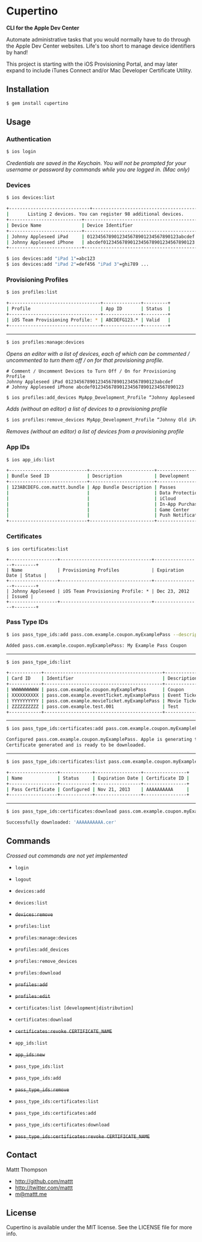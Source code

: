 # Cupertino
**CLI for the Apple Dev Center**

Automate administrative tasks that you would normally have to do through the Apple Dev Center websites. Life's too short to manage device identifiers by hand!

This project is starting with the iOS Provisioning Portal, and may later expand to include iTunes Connect and/or Mac Developer Certificate Utility.

## Installation

```sh
$ gem install cupertino
```

## Usage

### Authentication

```sh
$ ios login
```

_Credentials are saved in the Keychain. You will not be prompted for your username or password by commands while you are logged in. (Mac only)_

### Devices

```sh
$ ios devices:list

+------------------------------+---------------------------------------+
|       Listing 2 devices. You can register 98 additional devices.     |
+---------------------------+------------------------------------------+
| Device Name               | Device Identifier                        |
+---------------------------+------------------------------------------+
| Johnny Appleseed iPad     | 0123456789012345678901234567890123abcdef |
| Johnny Appleseed iPhone   | abcdef0123456789012345678901234567890123 |
+---------------------------+------------------------------------------+

$ ios devices:add "iPad 1"=abc123
$ ios devices:add "iPad 2"=def456 "iPad 3"=ghi789 ...
```

### Provisioning Profiles

```sh
$ ios profiles:list

+----------------------------------+--------------+---------+
| Profile                          | App ID       | Status  |
+----------------------------------+--------------+---------+
| iOS Team Provisioning Profile: * | ABCDEFG123.* | Valid   |
+----------------------------------+--------------+---------+
```

---

```sh
$ ios profiles:manage:devices
```

_Opens an editor with a list of devices, each of which can be commented / uncommented to turn them off / on for that provisioning profile._

```
# Comment / Uncomment Devices to Turn Off / On for Provisioning Profile
Johnny Appleseed iPad 0123456789012345678901234567890123abcdef
# Johnny Appleseed iPhone abcdef0123456789012345678901234567890123
```

```sh
$ ios profiles:add_devices MyApp_Development_Profile “Johnny Appleseed iPad”=0123456789012345678901234567890123abcdef “Johnny Appleseed iPhone”=abcdef0123456789012345678901234567890123
```

_Adds (without an editor) a list of devices to a provisioning profile_

```sh
$ ios profiles:remove_devices MyApp_Development_Profile “Johnny Old iPad”=0123456789012345678901234567890123abcdef “Johnny Old iPhone”=abcdef0123456789012345678901234567890123
```

_Removes (without an editor) a list of devices from a provisioning profile_

### App IDs

```sh
$ ios app_ids:list

+-----------------------------+------------------------+-------------------+-------------------+
| Bundle Seed ID              | Description            | Development       | Distribution      |
+-----------------------------+------------------------+-------------------+-------------------+
| 123ABCDEFG.com.mattt.bundle | App Bundle Description | Passes            | Passes            |
|                             |                        | Data Protection   | Data Protection   |
|                             |                        | iCloud            | iCloud            |
|                             |                        | In-App Purchase   | In-App Purchase   |
|                             |                        | Game Center       | Game Center       |
|                             |                        | Push Notification | Push Notification |
+-----------------------------+------------------------+-------------------+-------------------+
```

### Certificates

```
$ ios certificates:list

+------------------+----------------------------------+-----------------+--------+
| Name             | Provisioning Profiles            | Expiration Date | Status |
+------------------+----------------------------------+-----------------+--------+
| Johnny Appleseed | iOS Team Provisioning Profile: * | Dec 23, 2012    | Issued |
+------------------+----------------------------------+-----------------+--------+
```

### Pass Type IDs

```sh
$ ios pass_type_ids:add pass.com.example.coupon.myExamplePass --description "My Example Pass Coupon"

Added pass.com.example.coupon.myExamplePass: My Example Pass Coupon
```

---

```sh
$ ios pass_type_ids:list

+------------+--------------------------------------------+--------------+-------------------+
| Card ID    | Identifier                                 | Description  | Pass Certificates |
+------------+--------------------------------------------+--------------+-------------------+
| WWWWWWWWWW | pass.com.example.coupon.myExamplePass      | Coupon       | None              |
| XXXXXXXXXX | pass.com.example.eventTicket.myExamplePass | Event Ticket | Pass Certificate  |
| YYYYYYYYYY | pass.com.example.movieTicket.myExamplePass | Movie Ticket | Pass Certificate  |
| ZZZZZZZZZZ | pass.com.example.test.001                  | Test         | Pass Certificate  |
+------------+--------------------------------------------+--------------+-------------------+
```

---

```sh
$ ios pass_type_ids:certificates:add pass.com.example.coupon.myExamplePass --csr /path/to/csr

Configured pass.com.example.coupon.myExamplePass. Apple is generating the certificate...
Certificate generated and is ready to be downloaded.
```

---

```sh
$ ios pass_type_ids:certificates:list pass.com.example.coupon.myExamplePass

+------------------+------------+-----------------+----------------+
| Name             | Status     | Expiration Date | Certificate ID |
+------------------+------------+-----------------+----------------+
| Pass Certificate | Configured | Nov 21, 2013    | AAAAAAAAAA     |
+------------------+------------+-----------------+----------------+
```

---

```sh
$ ios pass_type_ids:certificates:download pass.com.example.coupon.myExamplePass --certificate_id AAAAAAAAAA

Successfully downloaded: 'AAAAAAAAAA.cer'
```

## Commands

_Crossed out commands are not yet implemented_

- `login`
- `logout`

- `devices:add`
- `devices:list`
- ~~`devices:remove`~~

- `profiles:list`
- `profiles:manage:devices`
- `profiles:add_devices`
- `profiles:remove_devices`
- `profiles:download`
- ~~`profiles:add`~~
- ~~`profiles:edit`~~

- `certificates:list [development|distribution]`
- `certificates:download`
- ~~`certificates:revoke CERTIFICATE_NAME`~~

- `app_ids:list`
- ~~`app_ids:new`~~

- `pass_type_ids:list`
- `pass_type_ids:add`
- ~~`pass_type_ids:remove`~~
- `pass_type_ids:certificates:list`
- `pass_type_ids:certificates:add`
- `pass_type_ids:certificates:download`
- ~~`pass_type_ids:certificates:revoke CERTIFICATE_NAME`~~

## Contact

Mattt Thompson

- http://github.com/mattt
- http://twitter.com/mattt
- m@mattt.me

## License

Cupertino is available under the MIT license. See the LICENSE file for more info.
